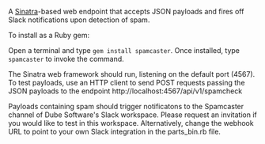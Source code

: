 A [Sinatra](https://sinatrarb.com/)-based web endpoint that accepts JSON payloads and fires off Slack notifications upon detection of spam.

To install as a Ruby gem:

Open a terminal and type `gem install spamcaster`.
Once installed, type `spamcaster` to invoke the command.

The Sinatra web framework should run, listening on the default port (4567).
To test payloads, use an HTTP client to send POST requests passing the JSON payloads to the endpoint http://localhost:4567/api/v1/spamcheck

Payloads containing spam should trigger notificatons to the Spamcaster channel of Dube Software's Slack workspace. Please request an invitation if you would like to test in this workspace. Alternatively, change the webhook URL to point to your own Slack integration in the parts_bin.rb file.
